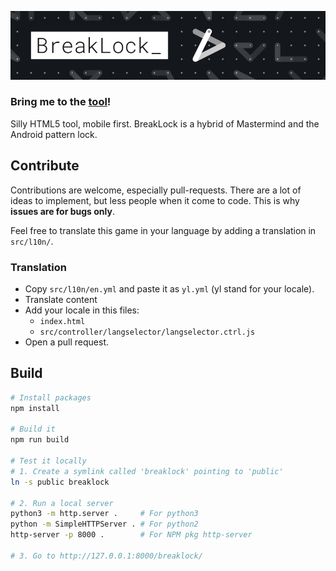 ![GuessLock](assets/banner.png)

### Bring me to the **[tool](https://66ton99.github.io/guesslock/)**!

Silly HTML5 tool, mobile first.
BreakLock is a hybrid of Mastermind and the Android pattern lock.

## Contribute

Contributions are welcome, especially pull-requests. There are a lot of ideas to implement, but less people when it come to code. This is why **issues are for bugs only**.

Feel free to translate this game in your language by adding a translation in `src/l10n/`.

### Translation

- Copy `src/l10n/en.yml` and paste it as `yl.yml` (yl stand for your locale).
- Translate content
- Add your locale in this files:
  - `index.html`
  - `src/controller/langselector/langselector.ctrl.js`
- Open a pull request.

## Build

```bash
# Install packages
npm install

# Build it
npm run build

# Test it locally
# 1. Create a symlink called 'breaklock' pointing to 'public'
ln -s public breaklock

# 2. Run a local server
python3 -m http.server .     # For python3
python -m SimpleHTTPServer . # For python2
http-server -p 8000 .        # For NPM pkg http-server

# 3. Go to http://127.0.0.1:8000/breaklock/
```
